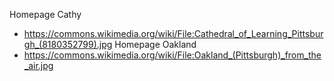 Homepage Cathy
  - https://commons.wikimedia.org/wiki/File:Cathedral_of_Learning_Pittsburgh_(8180352799).jpg
Homepage Oakland
  - https://commons.wikimedia.org/wiki/File:Oakland_(Pittsburgh)_from_the_air.jpg
  
